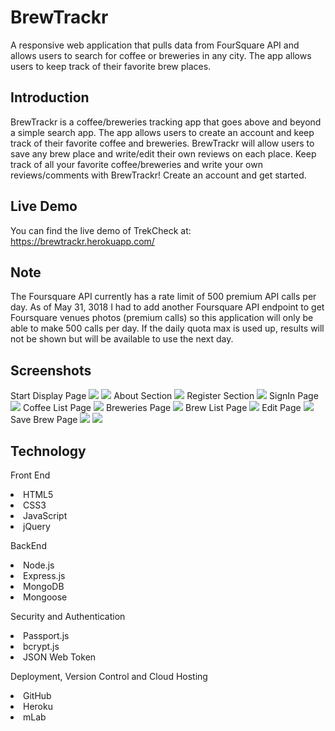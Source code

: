 # BrewTrackr

A responsive web application that pulls data from FourSquare API and allows users to search for coffee or breweries in any city. The app allows users to keep track of their favorite brew places.

## Introduction
BrewTrackr is a coffee/breweries tracking app that goes above and beyond a simple search app. The app allows users to create an account and keep track of their favorite coffee and breweries. BrewTrackr will allow users to save any brew place and write/edit their own reviews on each place. Keep track of all your favorite coffee/breweries and write your own reviews/comments with BrewTrackr! Create an account and get started.

## Live Demo
You can find the live demo of TrekCheck at:</br>
https://brewtrackr.herokuapp.com/

## Note
The Foursquare API currently has a rate limit of 500 premium API calls per day. As of May 31, 3018 I had to add another Foursquare API endpoint to get Foursquare venues photos (premium calls) so this application will only be able to make 500 calls per day. If the daily quota max is used up, results will not be shown but will be available to use the next day. 

## Screenshots
Start Display Page
<img src="readme-images/1-homepage.png">
<img src="readme-images/1-homepage2.png">
About Section
<img src="readme-images/2-aboutpage.png">
Register Section
<img src="readme-images/3-registerpage.png">
SignIn Page
<img src="readme-images/4-signinpage.png">
Coffee List Page
<img src="readme-images/5-coffeepage.png">
Breweries Page
<img src="readme-images/6-brewpage.png">
Brew List Page
<img src="readme-images/9-brewlist.png">
Edit Page
<img src="readme-images/10-edit.png">
Save Brew Page
<img src="readme-images/7-savepage.png">
<img src="readme-images/8-savebrew.png">


## Technology

Front End
<li> HTML5 </br>
<li> CSS3 </br>
<li> JavaScript </br>
<li> jQuery </br>

BackEnd
<li> Node.js </br>
<li> Express.js </br>
<li> MongoDB </br>
<li> Mongoose</br>

Security and Authentication
<li> Passport.js </br>
<li> bcrypt.js </br>
<li> JSON Web Token</br>

Deployment, Version Control and Cloud Hosting
<li> GitHub </br>
<li> Heroku </br>
<li> mLab</br>


